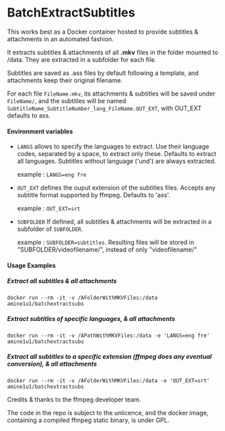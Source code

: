 # BatchExtractSubtitles

This works best as a Docker container hosted to provide subtitles & attachments in an automated fashion.

It extracts subtitles & attachments of all **.mkv** files in the folder mounted to /data. They are extracted in a subfolder for each file.

Subtitles are saved as .ass files by default following a template, and attachments keep their original filename.

For each file `FileName.mkv`, its attachments & subtitles will be saved under `FileName/`, and the subtitles will be named `SubtitleName_SubtitleNumber_lang_FileName.OUT_EXT`, with OUT_EXT defaults to ass.

#### Environment variables

- `LANGS` allows to specify the languages to extract. Use their language codes, separated by a space, to extract only these. Defaults to extract all languages. Subtitles without language ('und') are always extracted.

   example : ```LANGS=eng fre```

- `OUT_EXT` defines the ouput extension of the subtitles files. Accepts any subtitle format supported by ffmpeg. Defaults to 'ass'.

   example : ```OUT_EXT=srt```

- `SUBFOLDER` If defined, all subtitles & attachments will be extracted in a subfolder of `SUBFOLDER`.

   example : ```SUBFOLDER=subtitles```. Resulting files will be stored in "SUBFOLDER/videofilename/", instead of only "videofilename/"

#### Usage Examples

##### Extract all subtitles & all attachments

``` {bash}
docker run --rm -it -v /AFolderWithMKVFiles:/data amine1u1/batchextractsubs
```

##### Extract subtitles of specific languages, & all attachments

``` {bash}
docker run --rm -it -v /APathWithMKVFiles:/data -e 'LANGS=eng fre' amine1u1/batchextractsubs
```

##### Extract all subtitles to a specific extension (ffmpeg does any eventual conversion), & all attachments

``` {bash}
docker run --rm -it -v /AFolderWithMKVFiles:/data -e 'OUT_EXT=srt' amine1u1/batchextractsubs
```

Credits & thanks to the ffmpeg developer team.

The code in the repo is subject to the unlicence, and the docker image, containing a compiled ffmpeg static binary, is under GPL.
